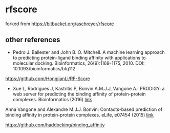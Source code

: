 # rfscore
forked from https://bitbucket.org/aschreyer/rfscore

## other references

* Pedro J. Ballester and John B. O. Mitchell. A machine learning approach to predicting protein-ligand binding affinity with applications to molecular docking. Bioinformatics, 26(9):1169-1175, 2010. DOI: 10.1093/bioinformatics/btq112

 https://github.com/HongjianLi/RF-Score

* Xue L, Rodrigues J, Kastritis P, Bonvin A.M.J.J, Vangone A.: PRODIGY: a web server for predicting the binding affinity of protein-protein complexes. Bioinformatics (2016) [link](https://academic.oup.com/bioinformatics/article-abstract/32/23/3676/2525629/PRODIGY-a-web-server-for-predicting-the-binding?redirectedFrom=fulltext)

 Anna Vangone and Alexandre M.J.J. Bonvin: Contacts-based prediction of binding affinity in protein-protein complexes. eLife, e07454 (2015) [link](https://www.ncbi.nlm.nih.gov/pubmed/26193119)

 https://github.com/haddocking/binding_affinity
